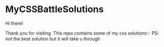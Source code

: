 # MyCSSBattleSolutions

Hi there!

Thank you for visiting. This repo contains some of my css solutions✨
PS: not the best solution but it will take u through
